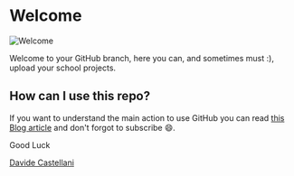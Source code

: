 # Welcome

![Welcome](https://www.picpedia.org/chalkboard/images/welcome.jpg)

Welcome to your GitHub branch, here you can, and sometimes must :), upload your school projects.

## How can I use this repo?
If you want to understand the main action to use GitHub you can read [this Blog article](inserire_link) and don't forgot to subscribe :smile:.

Good Luck

[Davide Castellani](https://www.castellanidavide.it)

